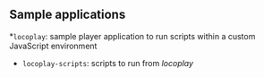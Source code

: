 Sample applications
-------------------

*`locoplay`: sample player application to run scripts within a custom
JavaScript environment
* `locoplay-scripts`: scripts to run from _locoplay_
